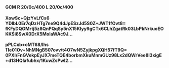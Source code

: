 #### GCM R 20/0c/400 L 20/0c/400
**XowSc+QjzYvLfCs6**<br/>**YDIbL0Er7qDzHTg7ne9Q4dJpESzJd5S0Z+JWT1fOvt8=**<br/>**fKFyDQOMrtj5z8QnPQqSy5nX15Klyy9gCTx6CLhZgatRk03LbPkNrkuoEOKKSi8SwX0DrX5MoIaWAc9J...**<br/><br/>
**pPLCxb+oMT68/Ihs**<br/>**11e01Ov+NhMNgB507ovv/t4O7wN5ZyjkpgXQH57fT9Q=**<br/>**0PXl/FnGVekpEyJX7meTQE4borbmXkuMnmGUz98Lx2dQWrVee8l3xigE+d13HQlafubhx/1KuwZsPwI2...**